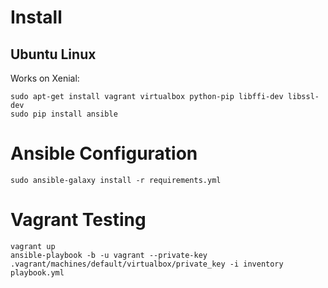 # Install

## Ubuntu Linux

Works on Xenial:

    sudo apt-get install vagrant virtualbox python-pip libffi-dev libssl-dev
    sudo pip install ansible

# Ansible Configuration

    sudo ansible-galaxy install -r requirements.yml

# Vagrant Testing

    vagrant up
    ansible-playbook -b -u vagrant --private-key .vagrant/machines/default/virtualbox/private_key -i inventory playbook.yml